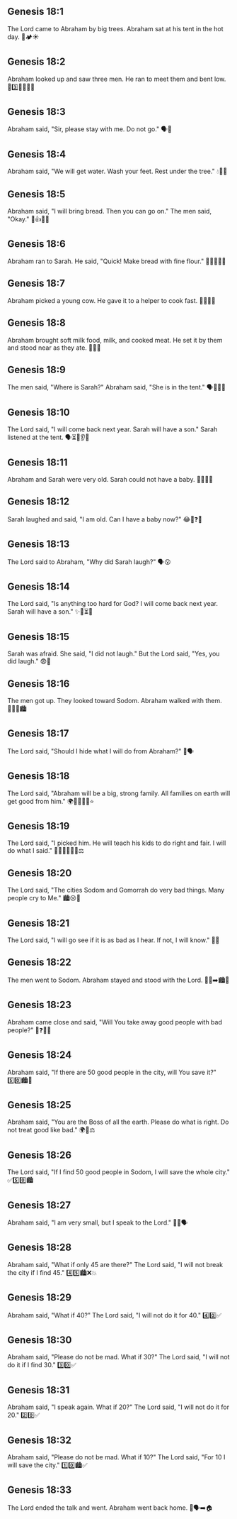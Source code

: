 ## Genesis 18:1
The Lord came to Abraham by big trees. Abraham sat at his tent in the hot day. 🌳🏕️☀️
## Genesis 18:2
Abraham looked up and saw three men. He ran to meet them and bent low. 👀3️⃣🏃‍♂️🙇‍♂️
## Genesis 18:3
Abraham said, "Sir, please stay with me. Do not go." 🗣️🙏
## Genesis 18:4
Abraham said, "We will get water. Wash your feet. Rest under the tree." 💧🦶🌳
## Genesis 18:5
Abraham said, "I will bring bread. Then you can go on." The men said, "Okay." 🍞👍🚶‍♂️
## Genesis 18:6
Abraham ran to Sarah. He said, "Quick! Make bread with fine flour." 🏃‍♂️👩‍🦳🍞
## Genesis 18:7
Abraham picked a young cow. He gave it to a helper to cook fast. 🐄👨‍🍳🔥
## Genesis 18:8
Abraham brought soft milk food, milk, and cooked meat. He set it by them and stood near as they ate. 🥛🍖🙂
## Genesis 18:9
The men said, "Where is Sarah?" Abraham said, "She is in the tent." 🗣️👩‍🦳🎪
## Genesis 18:10
The Lord said, "I will come back next year. Sarah will have a son." Sarah listened at the tent. 🗣️⏳👶👂🎪
## Genesis 18:11
Abraham and Sarah were very old. Sarah could not have a baby. 👴👵🚫👶
## Genesis 18:12
Sarah laughed and said, "I am old. Can I have a baby now?" 😂👵❓👶
## Genesis 18:13
The Lord said to Abraham, "Why did Sarah laugh?" 🗣️😮
## Genesis 18:14
The Lord said, "Is anything too hard for God? I will come back next year. Sarah will have a son." ✨🙌⏳👶
## Genesis 18:15
Sarah was afraid. She said, "I did not laugh." But the Lord said, "Yes, you did laugh." 😨🙊
## Genesis 18:16
The men got up. They looked toward Sodom. Abraham walked with them. 🚶‍♂️👀🏙️
## Genesis 18:17
The Lord said, "Should I hide what I will do from Abraham?" 🤔🗣️
## Genesis 18:18
The Lord said, "Abraham will be a big, strong family. All families on earth will get good from him." 🌍👨‍👩‍👧‍👦⭐
## Genesis 18:19
The Lord said, "I picked him. He will teach his kids to do right and fair. I will do what I said." 👨‍👩‍👧‍👦📖✅⚖️
## Genesis 18:20
The Lord said, "The cities Sodom and Gomorrah do very bad things. Many people cry to Me." 🏙️😢🚫
## Genesis 18:21
The Lord said, "I will go see if it is as bad as I hear. If not, I will know." 👣👀
## Genesis 18:22
The men went to Sodom. Abraham stayed and stood with the Lord. 🚶‍♂️➡️🏙️🙏
## Genesis 18:23
Abraham came close and said, "Will You take away good people with bad people?" 🤲❓🙂😞
## Genesis 18:24
Abraham said, "If there are 50 good people in the city, will You save it?" 5️⃣0️⃣🏙️🙏
## Genesis 18:25
Abraham said, "You are the Boss of all the earth. Please do what is right. Do not treat good like bad." 🌍👑⚖️
## Genesis 18:26
The Lord said, "If I find 50 good people in Sodom, I will save the whole city." ✅5️⃣0️⃣🏙️
## Genesis 18:27
Abraham said, "I am very small, but I speak to the Lord." 🙇‍♂️🗣️
## Genesis 18:28
Abraham said, "What if only 45 are there?" The Lord said, "I will not break the city if I find 45." 4️⃣5️⃣🏙️❌💥
## Genesis 18:29
Abraham said, "What if 40?" The Lord said, "I will not do it for 40." 4️⃣0️⃣✅
## Genesis 18:30
Abraham said, "Please do not be mad. What if 30?" The Lord said, "I will not do it if I find 30." 3️⃣0️⃣✅
## Genesis 18:31
Abraham said, "I speak again. What if 20?" The Lord said, "I will not do it for 20." 2️⃣0️⃣✅
## Genesis 18:32
Abraham said, "Please do not be mad. What if 10?" The Lord said, "For 10 I will save the city." 1️⃣0️⃣🏙️✅
## Genesis 18:33
The Lord ended the talk and went. Abraham went back home. 🛑🗣️➡️🏠

